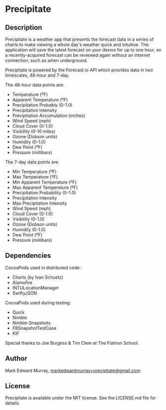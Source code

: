 # Precipitate

## Description

Precipitate is a weather app that presents the forecast data in a series of charts to make viewing a whole day's weather quick and intuitive. The application will save the latest forecast on your device for up to one hour, so a recently-acquired forecast can be reviewed again without an internet connection, such as when underground. 

Precipitate is powered by the Forecast.io API which provides data in two timescales, 48-hour and 7-day.

The 48-hour data points are:

* Temperature (ºF)
* Apparent Temperature (ºF)
* Precipitation Probably (0-1.0)
* Precipitation Intensity 
* Precipitation Accumulation (inches)
* Wind Speed (mph)
* Cloud Cover (0-1.0)
* Visibility (0-10 miles)
* Ozone (Dobson units)
* Humidity (0-1.0)
* Dew Point (ºF)
* Pressure (millibars)

The 7-day data points are:

* Min Temperature (ºF)
* Max Temperature (ºF)
* Min Apparent Temperature (ºF)
* Max Apparent Temperature (ºF)
* Precipitation Probability (0-1.0)
* Precipitation Intensity
* Max Precipitation Intensity
* Wind Speed (mph)
* Cloud Cover (0-1.0)
* Visibility (0-1.0)
* Ozone (Dobson units)
* Humidity (0-1.0)
* Dew Point (ºF)
* Pressure (millibars)

## Dependencies

CocoaPods used in distributed code:

* Charts (by Ivan Schuetz)
* Alamofire
* INTULocationManager
* SwiftyJSON

CocoaPods used during testing:

* Quick
* Nimble
* Nimble-Snapshots
* FBSnapshotTestCase
* KIF

Special thanks to Joe Burgess & Tim Clem at The Flatiron School.

## Author

Mark Edward Murray, [markedwardmurray+precipitate@gmail.com](mailto:markedwardmurray+precipitate@gmail.com)

## License

Precipitate is available under the MIT license. See the LICENSE.md file for details.
